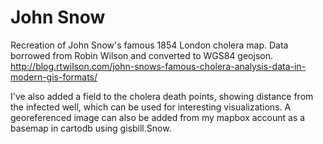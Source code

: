 John Snow
========
Recreation of John Snow's famous 1854 London cholera map. 
Data borrowed from Robin Wilson and converted to WGS84 geojson.
http://blog.rtwilson.com/john-snows-famous-cholera-analysis-data-in-modern-gis-formats/

I've also added a field to the cholera death points, showing distance from the infected well, which can be used for interesting visualizations. 
A georeferenced image can also be added from my mapbox account as a basemap in cartodb using gisbill.Snow.
